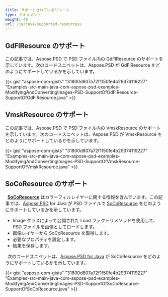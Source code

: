 ```yaml
---
title: サポートされているリソース
type: ドキュメント
weight: 40
url: /ja/java/supported-resources/
---
```



## **GdFlResource のサポート**
この記事では、Aspose.PSD で PSD ファイル内の GdFlResource のサポートを示しています。次のコードスニペットは、Aspose.PSD が GdFlResource をどのようにサポートしているかを示しています。

{{< gist "aspose-com-gists" "31800d807a72f1f50fe4b29374119227" "Examples-src-main-java-com-aspose-psd-examples-ModifyingAndConvertingImages-PSD-SupportOfGdFlResource-SupportOfGdFlResource.java" >}}


## **VmskResource のサポート**
この記事では、Aspose.PSD で PSD ファイル内の VmskResource のサポートを示しています。次のコードスニペットは、Aspose.PSD が VmskResource をどのようにサポートしているかを示しています。


{{< gist "aspose-com-gists" "31800d807a72f1f50fe4b29374119227" "Examples-src-main-java-com-aspose-psd-examples-ModifyingAndConvertingImages-PSD-SupportOfVmskResource-SupportOfVmskResource.java" >}}


## **SoCoResource のサポート**


` `[**SoCoResource**](https://reference.aspose.com/java/psd/com.aspose.psd.fileformats.psd.layers.layerresources/SoCoResource) はカラーフィルレイヤーに関する情報を含んでいます。この記事では、[Aspose.PSD](https://products.aspose.com/psd) for Java が PSD ファイルで [SoCoResource](https://reference.aspose.com/java/psd/com.aspose.psd.fileformats.psd.layers.layerresources/SoCoResource) をどのようにサポートしているかを示しています。 



- Image クラスによって公開された Load ファクトリメソッドを使用して、PSD ファイルを画像としてロードします。
- 画像レイヤーから SoCoResource を取得します。
- 必要なプロパティを設定します。
- 結果を保存します。



` `次のコードスニペットは、[Aspose.PSD for Java](https://products.aspose.com/psd/java) が SoCoResource をどのようにサポートしているかを示しています。 



{{< gist "aspose-com-gists" "31800d807a72f1f50fe4b29374119227" "Examples-src-main-java-com-aspose-psd-examples-ModifyingAndConvertingImages-PSD-SupportOfSoCoResource-SupportOfSoCoResource.java" >}}



